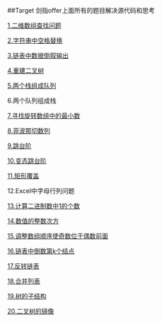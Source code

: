 ##Target
剑指offer上面所有的题目解决源代码和思考

[1.二维数组查找问题](http://www.nowcoder.com/practice/abc3fe2ce8e146608e868a70efebf62e?rp=1&ru=/ta/coding-interviews&qru=/ta/coding-interviews/question-ranking)

[2.字符串中空格替换](http://www.nowcoder.com/practice/4060ac7e3e404ad1a894ef3e17650423?rp=1&ru=/ta/coding-interviews&qru=/ta/coding-interviews/question-ranking)

[3.链表中数据倒叙输出](http://www.nowcoder.com/practice/d0267f7f55b3412ba93bd35cfa8e8035?rp=1&ru=/ta/coding-interviews&qru=/ta/coding-interviews/question-ranking)

[4.重建二叉树](http://www.nowcoder.com/practice/8a19cbe657394eeaac2f6ea9b0f6fcf6?rp=1&ru=/ta/coding-interviews&qru=/ta/coding-interviews/question-ranking)

[5.两个栈组成队列](http://www.nowcoder.com/practice/54275ddae22f475981afa2244dd448c6?rp=1&ru=/ta/coding-interviews&qru=/ta/coding-interviews/question-ranking)


6.两个队列组成栈

[7.寻找旋转数组中的最小数](http://www.nowcoder.com/practice/9f3231a991af4f55b95579b44b7a01ba?rp=1&ru=/ta/coding-interviews&qru=/ta/coding-interviews/question-ranking)

[8.菲波那切数列](http://www.nowcoder.com/practice/c6c7742f5ba7442aada113136ddea0c3?rp=1&ru=/ta/coding-interviews&qru=/ta/coding-interviews/question-ranking)

[9.跳台阶](http://www.nowcoder.com/practice/8c82a5b80378478f9484d87d1c5f12a4?rp=1&ru=/ta/coding-interviews&qru=/ta/coding-interviews/question-ranking)

[10.变态跳台阶](http://www.nowcoder.com/practice/22243d016f6b47f2a6928b4313c85387?rp=1&ru=/ta/coding-interviews&qru=/ta/coding-interviews/question-ranking)

[11.矩形覆盖](http://www.nowcoder.com/practice/72a5a919508a4251859fb2cfb987a0e6?rp=1&ru=/ta/coding-interviews&qru=/ta/coding-interviews/question-ranking)


12.Excel中字母行列问题

[13.计算二进制数中1的个数](http://www.nowcoder.com/practice/8ee967e43c2c4ec193b040ea7fbb10b8?rp=1&ru=/ta/coding-interviews&qru=/ta/coding-interviews/question-ranking)

[14.数值的整数次方](http://www.nowcoder.com/practice/1a834e5e3e1a4b7ba251417554e07c00?rp=1&ru=/ta/coding-interviews&qru=/ta/coding-interviews/question-ranking)

[15.调整数组顺序使奇数位于偶数前面](http://www.nowcoder.com/practice/beb5aa231adc45b2a5dcc5b62c93f593?rp=1&ru=/ta/coding-interviews&qru=/ta/coding-interviews/question-ranking)

[16.链表中倒数第k个结点](http://www.nowcoder.com/practice/529d3ae5a407492994ad2a246518148a?rp=1&ru=/ta/coding-interviews&qru=/ta/coding-interviews/question-ranking)

[17.反转链表](http://www.nowcoder.com/practice/75e878df47f24fdc9dc3e400ec6058ca?rp=1&ru=/ta/coding-interviews&qru=/ta/coding-interviews/question-ranking)

[18.合并列表](http://www.nowcoder.com/practice/d8b6b4358f774294a89de2a6ac4d9337?rp=1&ru=/ta/coding-interviews&qru=/ta/coding-interviews/question-ranking)

[19.树的子结构](http://www.nowcoder.com/practice/6e196c44c7004d15b1610b9afca8bd88?rp=1&ru=/ta/coding-interviews&qru=/ta/coding-interviews/question-ranking)

[20.二叉树的镜像](http://www.nowcoder.com/practice/564f4c26aa584921bc75623e48ca3011?rp=1&ru=/ta/coding-interviews&qru=/ta/coding-interviews/question-ranking)